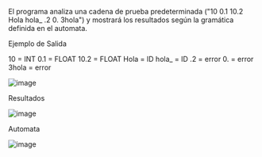 El programa analiza una cadena de prueba predeterminada ("10 0.1 10.2 Hola hola_ .2 0. 3hola") y mostrará los resultados según la gramática definida en el automata.

Ejemplo de Salida

10 = INT
0.1 = FLOAT
10.2 = FLOAT
Hola = ID
hola_ = ID
.2 = error
0. = error
3hola = error

![image](https://github.com/user-attachments/assets/25f588f6-fbcb-4197-a24b-93303ea84576)

Resultados

![image](https://github.com/user-attachments/assets/6fae88b6-897b-4181-abf0-c55bdc0daa3a)

Automata

![image](https://github.com/user-attachments/assets/662b092e-1606-4bde-80ca-ce734aba4267)
